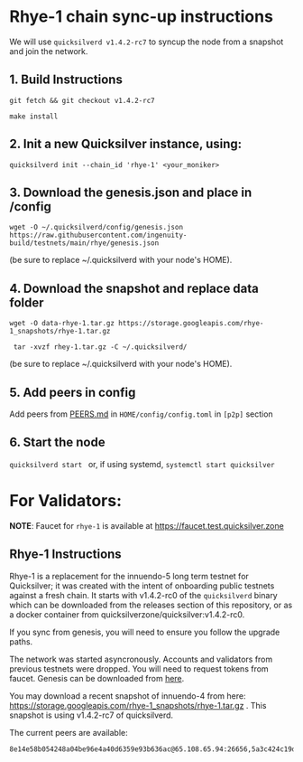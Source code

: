 # Rhye-1 chain sync-up instructions 

 We will use `quicksilverd v1.4.2-rc7` to syncup the node from a snapshot and join the network. 
## 1. Build Instructions
 ```git fetch && git checkout v1.4.2-rc7```

 ```make install```


## 2. Init a new Quicksilver instance, using: 

```quicksilverd init --chain_id 'rhye-1' <your_moniker>```

## 3. Download the genesis.json and place in /config

``` wget -O ~/.quicksilverd/config/genesis.json https://raw.githubusercontent.com/ingenuity-build/testnets/main/rhye/genesis.json ```

 (be sure to replace ~/.quicksilverd with your node's HOME).

 ## 4. Download the snapshot and replace data folder
 
 ```wget -O data-rhye-1.tar.gz https://storage.googleapis.com/rhye-1_snapshots/rhye-1.tar.gz```

 ``` tar -xvzf rhey-1.tar.gz -C ~/.quicksilverd/```

 (be sure to replace ~/.quicksilverd with your node's HOME).

 ## 5. Add peers in config 
 
 Add peers from [PEERS.md](PEERS.md) in ```HOME/config/config.toml``` in ```[p2p]``` section

## 6. Start the node

```quicksilverd start ``` or, if using systemd, ```systemctl start quicksilver```


# For Validators:


**NOTE**: Faucet for ```rhye-1``` is available at https://faucet.test.quicksilver.zone

## Rhye-1 Instructions

Rhye-1  is a replacement for the innuendo-5 long term testnet for Quicksilver; it was created with the intent of onboarding public testnets against a fresh chain. It starts with v1.4.2-rc0 of the `quicksilverd` binary which can be downloaded from the releases section of this repository, or as a docker container from quicksilverzone/quicksilver:v1.4.2-rc0.

If you sync from genesis, you will need to ensure you follow the upgrade paths.



The network was started asyncronously. Accounts and validators from previous testnets were dropped. You will need to request tokens from faucet. Genesis can be downloaded from [here](genesis.json).

You may download a recent snapshot of innuendo-4 from here: https://storage.googleapis.com/rhye-1_snapshots/rhye-1.tar.gz . This snapshot is using v1.4.2-rc7 of quicksilverd.

The current peers are available: 
```
8e14e58b054248a04be96e4a40d6359e93b636ac@65.108.65.94:26656,5a3c424c19d9ab694190a7805a2b1a146460d752@65.108.2.27:26656,e6bf55bc9f08958b7518bea455423375db78d1ef@65.108.13.176:26656
```
